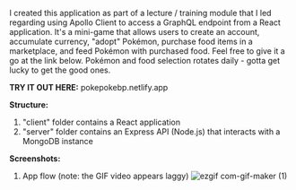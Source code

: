 I created this application as part of a lecture / training module that I led regarding using Apollo Client to access a GraphQL endpoint from a React application. It's a mini-game that allows users to create an account, accumulate currency, "adopt" Pokémon, purchase food items in a marketplace, and feed Pokémon with purchased food. Feel free to give it a go at the link below. Pokémon and food selection rotates daily - gotta get lucky to get the good ones.

**TRY IT OUT HERE:** pokepokebp.netlify.app

**Structure:**

1.  "client" folder contains a React application
2.  "server" folder contains an Express API (Node.js) that interacts with a MongoDB instance

**Screenshots:**

1. App flow (note: the GIF video appears laggy) ![ezgif com-gif-maker (1)](https://user-images.githubusercontent.com/42954670/110419425-ed36ba00-805e-11eb-8ddd-23f91df1a24c.gif)
